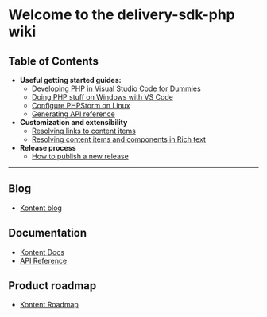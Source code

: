 # Welcome to the delivery-sdk-php wiki

## Table of Contents

- **Useful getting started guides:**
  - [Developing PHP in Visual Studio Code for Dummies](Developing-PHP-in-Visual-Studio-Code-for-Dummies)
  - [Doing PHP stuff on Windows with VS Code](Doing-PHP-stuff-on-Windows-with-VS-Code)
  - [Configure PHPStorm on Linux](Configuring-PHP-Storm-on-Linux)
  - [Generating API reference](Generate-documentation-manually)
- **Customization and extensibility**
  - [Resolving links to content items](Resolving-links-to-content-items)
  - [Resolving content items and components in Rich text](Resolving-content-items-and-components-in-Rich-text)
- **Release process**
  - [How to publish a new release](How-to-publish-new-release)

---

## Blog

- [Kontent blog](https://kontent.ai/blog)

## Documentation

- [Kontent Docs](https://docs.kontent.ai/)
- [API Reference](https://docs.kontent.ai/reference)

## Product roadmap

- [Kontent Roadmap](https://kontent.ai/roadmap)

